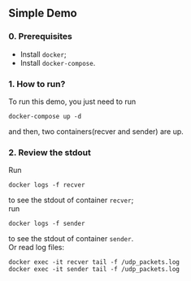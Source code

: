 ## Simple Demo
### 0. Prerequisites
* Install `docker`;
* Install `docker-compose`.
### 1. How to run?
To run this demo, you just need to run
```
docker-compose up -d
```
and then, two containers(recver and sender) are up.
### 2. Review the stdout
Run
```
docker logs -f recver
```
to see the stdout of container `recver`;   
run
```
docker logs -f sender
```
to see the stdout of container `sender`.  
Or read log files:
```
docker exec -it recver tail -f /udp_packets.log
docker exec -it sender tail -f /udp_packets.log
```
